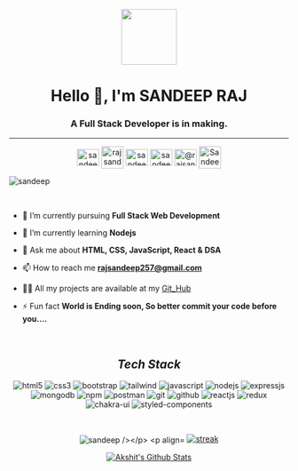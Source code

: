 <div align="center">
    <img src="https://media.giphy.com/media/M9gbBd9nbDrOTu1Mqx/giphy.gif" width="100" />
</div>


<h1 align="center">Hello 👋, I'm SANDEEP RAJ</h1>
<h3 align="center">A Full Stack Developer is in making.</h3>
<hr>
<p align="center">
    <a href="https://www.linkedin.com/in/sandeep-raj-b17413234/" target="_blank"><img align="center"
            src="https://raw.githubusercontent.com/rahuldkjain/github-profile-readme-generator/master/src/images/icons/Social/linked-in-alt.svg"
            alt="sandeep" height="30" width="40" /></a>
    <a href="https://www.instagram.com/bad.captn/" target="_open"><img align="center"
            src="https://raw.githubusercontent.com/rahuldkjain/github-profile-readme-generator/master/src/images/icons/Social/instagram.svg"
            alt="rajsandeep257 height="30" width="40" /></a>
    <a href="https://twitter.com/the_sandeep_raj" target="blank"><img align="center"
            src="https://raw.githubusercontent.com/rahuldkjain/github-profile-readme-generator/master/src/images/icons/Social/twitter.svg"
            alt="sandeep" height="30" width="40" /></a>
    <a href="https://www.facebook.com/profile.php?id=100014703581812" target="blank"><img align="center"
            src="https://raw.githubusercontent.com/rahuldkjain/github-profile-readme-generator/master/src/images/icons/Social/facebook.svg"
            alt="sandeep" height="30" width="40" /></a>
    <a href="https://medium.com/@rajsandeep257" target="blank"><img align="center"
            src="https://raw.githubusercontent.com/rahuldkjain/github-profile-readme-generator/master/src/images/icons/Social/medium.svg"
            alt="@rajsandeep257" height="30" width="40" /></a>
    <a href="https://www.youtube.com/channel/UCGNrQWwcm44HgHNLdG0UZkA" target="blank"><img align="center"
            src="https://raw.githubusercontent.com/rahuldkjain/github-profile-readme-generator/master/src/images/icons/Social/youtube.svg"
            alt="Sandeep RAJ height="30" width="40" /></a>

<p align="left"> <img src="https://komarev.com/ghpvc/?username=rajsandeep257&label=Profile%20views&color=0e75b6&style=flat"
        alt="sandeep" />
</p>
</br>

- 🔭 I’m currently pursuing **Full Stack Web Development**

- 🌱 I’m currently learning **Nodejs**

- 💬 Ask me about **HTML, CSS, JavaScript, React & DSA**

- 📫 How to reach me **rajsandeep257@gmail.com**

<!-- - 🌏 Visit to me **[portfolio](https://rajsandeep257.netlify.app/)** -->

<!-- - 📃 Look at ***[Resume](https://drive.google.com/file/d/1nZcHIPSBobplKs1Jr5VUX6fAcZQOatfc/view?usp=sharing)*** -->

- 👨‍💻 All my projects are available at my [Git_Hub](https://github.com/rajsandeep257)

- ⚡ Fun fact **World is Ending soon, So better commit your code before you....**



<br>

<h2 align="center"><i>Tech Stack</i></h2>

<p align="center">
    <img src="https://img.shields.io/badge/HTML5-E34F26?style=for-the-badge&logo=html5&logoColor=white" alt="html5" />
    <img src="https://img.shields.io/badge/CSS3-1572B6?style=for-the-badge&logo=css3&logoColor=white" alt="css3" />
    <img src="https://img.shields.io/badge/Bootstrap-563D7C?style=for-the-badge&logo=bootstrap&logoColor=white"
        alt="bootstrap" />
    <img src="https://img.shields.io/badge/Tailwind_CSS-38B2AC?style=for-the-badge&logo=tailwind-css&logoColor=white"
        alt="tailwind" />
    <img src="https://img.shields.io/badge/JavaScript-323330?style=for-the-badge&logo=javascript&logoColor=F7DF1E"
        alt="javascript" />
    <img src="https://img.shields.io/badge/Node.js-339933?style=for-the-badge&logo=nodedotjs&logoColor=white"
        alt="nodejs" />
    <img src="https://img.shields.io/badge/Express.js-000000?style=for-the-badge&logo=express&logoColor=white"
        alt="expressjs" />
    <img src="https://img.shields.io/badge/MongoDB-4EA94B?style=for-the-badge&logo=mongodb&logoColor=white"
        alt="mongodb" />
    <img src="https://img.shields.io/badge/npm-CB3837?style=for-the-badge&logo=npm&logoColor=white" alt="npm" />
    <img src="https://img.shields.io/badge/Postman-FF6C37?style=for-the-badge&logo=Postman&logoColor=white"
        alt="postman" />
    <img src="https://img.shields.io/badge/Git-f44d27?style=for-the-badge&logo=git&logoColor=white" alt="git" />
    <img src="https://img.shields.io/badge/GitHub-100000?style=for-the-badge&logo=github&logoColor=white"
        alt="github" />
    <img src="https://img.shields.io/badge/React-20232A?style=for-the-badge&logo=react&logoColor=61DAFB"
        alt="reactjs" />
    <img src="https://img.shields.io/badge/Redux-593D88?style=for-the-badge&logo=redux&logoColor=white" alt="redux" />
    <img src="https://img.shields.io/badge/Chakra%20UI-3bc7bd?style=for-the-badge&logo=chakraui&logoColor=white"
        alt="chakra-ui" />
    <img src="https://img.shields.io/badge/styled--components-DB7093?style=for-the-badge&logo=styled-components&logoColor=white"
        alt="styled-components" />
</p>

<br />
<p align="center"><img align="center"
        src="https://github-readme-stats.vercel.app/api/top-langs?username=rajsandeep257&show_icons=true&locale=en&layout=compact&theme=react&hide_border=true&bg_color=0D1117"
        alt="sandeep /></p>
<p align="center">
    <a href="https://github.com/rajsandeep257/github-readme-streak-stats">
        <img title=":fire: Get streak stats for your profile at git.io/streak-stats" alt="streak"
            src="https://github-readme-streak-stats.herokuapp.com/?user=rajsandeep257&theme=black-ice&hide_border=true&stroke=0000&background=060A0CD0" />
    </a>
</p>
<p align="center">
    <a href="https://github.com/rajsandeep257/github-readme-stats"><img alt="Akshit's Github Stats"
            src="https://github-readme-stats.vercel.app/api?username=rajsandeep257&show_icons=true&count_private=true&theme=react&hide_border=true&bg_color=0D1117" /></a>
</p>
